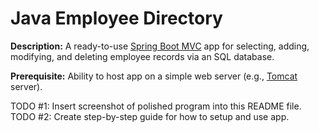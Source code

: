 # Java Employee Directory

**Description:** A ready-to-use [Spring Boot MVC](https://spring.io/guides/gs/serving-web-content) app for selecting, adding, modifying, and deleting employee records via an SQL database.  

**Prerequisite:** Ability to host app on a simple web server (e.g., [Tomcat](https://tomcat.apache.org/) server).

TODO #1: Insert screenshot of polished program into this README file.  
TODO #2: Create step-by-step guide for how to setup and use app.
